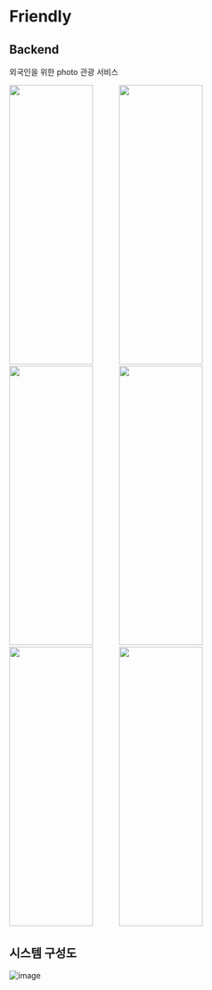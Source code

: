 # Friendly

## Backend
외국인을 위한 photo 관광 서비스
<div>
  <img width="150px" height="500px" src="https://github.com/ApptiveDev/apptive-18th-friendly-backend/assets/100478309/f9b640bc-a29e-4c0e-bb41-c87de081d302">
  &nbsp;&nbsp;&nbsp;&nbsp;&nbsp;&nbsp;&nbsp;&nbsp;&nbsp;&nbsp;
  <img width="150px" height="500px" src="https://github.com/ApptiveDev/apptive-18th-friendly-backend/assets/100478309/a3c2b6df-a125-43c1-bf61-a7a20e4984ff">
  &nbsp;&nbsp;&nbsp;&nbsp;&nbsp;&nbsp;&nbsp;&nbsp;&nbsp;&nbsp;
  <img width="150px" height="500px" src="https://github.com/ApptiveDev/apptive-18th-friendly-backend/assets/100478309/004bb639-f117-4531-81b1-65413e95c528">
  &nbsp;&nbsp;&nbsp;&nbsp;&nbsp;&nbsp;&nbsp;&nbsp;&nbsp;&nbsp;
  <img width="150px" height="500px" src="https://github.com/ApptiveDev/apptive-18th-friendly-backend/assets/100478309/c4392c28-2845-4b6a-8dd7-221c2442539d">
  &nbsp;&nbsp;&nbsp;&nbsp;&nbsp;&nbsp;&nbsp;&nbsp;&nbsp;&nbsp;
  <img width="150px" height="500px" src="https://github.com/ApptiveDev/apptive-18th-friendly-backend/assets/100478309/634b16fe-2a25-4f71-a2d7-a9b577c987f6">
  &nbsp;&nbsp;&nbsp;&nbsp;&nbsp;&nbsp;&nbsp;&nbsp;&nbsp;&nbsp;
  <img width="150px" height="500px" src="https://github.com/ApptiveDev/apptive-18th-friendly-backend/assets/100478309/c04e7299-4d9d-4554-a1bf-25666a396c61">
</div>


## 시스템 구성도
![image](https://github.com/ApptiveDev/apptive-18th-friendly-backend/assets/100478309/f5cabe91-9d0f-4d6d-b1f5-7e43377fc254)
